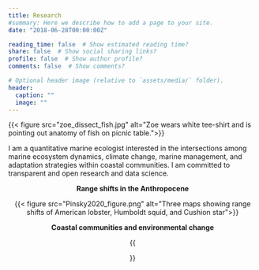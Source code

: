 ```yaml
---
title: Research
#summary: Here we describe how to add a page to your site.
date: "2018-06-28T00:00:00Z"

reading_time: false  # Show estimated reading time?
share: false  # Show social sharing links?
profile: false  # Show author profile?
comments: false  # Show comments?

# Optional header image (relative to `assets/media/` folder).
header:
  caption: ""
  image: ""
---
```


{{< figure src="zoe_dissect_fish.jpg" alt="Zoe wears white tee-shirt and is pointing out anatomy of fish on picnic table.">}}

I am a quantitative marine ecologist interested in the intersections among marine ecosystem dynamics, climate change, marine management, and adaptation strategies within coastal communities. I am committed to transparent and open research and data science.

<div style="text-align: center">

**Range shifts in the Anthropocene**

{{< figure src="Pinsky2020_figure.png" alt="Three maps showing range shifts of American lobster, Humboldt squid, and Cushion star">}}



**Coastal communities and environmental change**

{{<figure src="owls_head_maine.jpeg" alt="Coastal Maine scene in winter with field, pier, and lobster boats">}}

</div>
